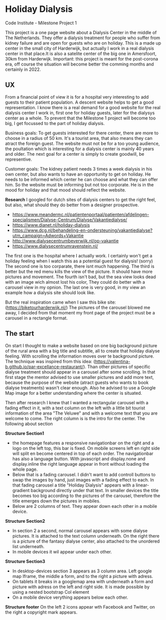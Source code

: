 # Holiday Dialysis
Code Institute - Milestone Project 1

This project is a one page website about a Dialysis Center in the middle of The Netherlands. They offer a dialysis treatment for people who suffer from kidney failure and are open for guests who are on holiday. This is a made up center in the small city of Harderwijk, but actually I work in a real dialysis center in that place.It is also a satelite center of the big one in Amersfoort, 30km from Harderwijk. Important: this project is meant for the post-corona era, off course the situation will become better the comming months and certainly in 2022.


## UX
From a financial point of view it is for a hospital very interesting to add guests to their patient population. A descent website helps to get a good representation.
I know there is a real demand for a good website for the real dialysis center I work in, first one for holiday guests, later for the dialysys center as a whole.
To prevent that the Milestone 1 project will become too big, I get focussed to the part of holiday dialysis.

Business goals:
To get guests interested for there center, there are more to choose in a radius of 50 km. It's a tourist area, that also means they can atract the foreign guest.
The website must not be for a too young audience, the poultation which is interesting for a dialysis center is mainly 40 years and older.
The next goal for a center is simply to create goodwill, be representive.

Customer goals:
The kidney patient needs 3 times a week dialysis in his own center, but also wants to have an opportunity to get on holiday.
He needs to be informed which center he can choose and what they can offer him. So the website must be informing but not too corporate. He is in the mood for holiday and that mood should reflect the website. 

**Research**
I googled for dutch sites of dialysis centers to get the right feel, but also, what should they do better from a designer prospective. 
* https://www.meandermc.nl/patientenportaal/patienten/afdelingen-specialismen/Dialyse-Centrum/Dialyse/Vakantiedialyse/
* https://www.dianet.nl/holiday-dialysis
* https://www.dcg.nl/behandeling-en-ondersteuning/vakantiedialyse?utm_campaign=Adwords+Vakantie
* http://www.dialysecentrumbeverwijk.nl/op-vakantie
* https://www.dialysecentrumravenstein.nl/

The first one is the hospital where I actually work. I certainly won't get a holiday feeling when I watch this as a potential guest for dialysis! (sorry)
The second one is too corparate, there isnt much happening.
The third is better but the red menu kills the view of the picture. It should have more pictures and movement.
The fourth isn't bad, but the sea view looks dead with an image wich almost lost his color, They could do better with a carousel view in my opnion.
The last one is very good, in my view an example how a dialysis site should look like.

But the real inspiration came when I saw this bike site:(https://biketourharderwijk.nl/)
The pictures of the carousel blowed me away, I decided from that moment my front page of the project must be a carousel in a rectangle format.

## The start
On start I thought to make a website based on one big background picture of the rural area with a big title and subtitle, all to create that holiday dialyse feeling.
With scrolling the information moves over te background picture. The technique was inspired from this idea: (https://valentina-b.github.io/par-excellance-restaurant/). 
Than other pictures of specific dialyse treatment should appear in a carousel after some scrolling.
In that first stage the mentor advised to use smaller pictures and add more text, because the purpose of the website (atract guests who wants to book dialyse treatments) wasn't clear enough. Also he advised to use a Google Map image for a better understanding where the center is situated.

Then after research I knew that I wanted a rectangular carousel with a fading effect in it, with a text column on the left with a little bit tourist information of the area "The Veluwe" and with a welcome text that you are welcome to come. The right column is is the intro for the center.
The following about section 

**Structure Section1**
* the homepage features a responsive navigationbar on the right and a logo on the left top, this bar is fixed. On mobile screens left en right side will split en become centered   in top of each order.
  The navigationbar has also a language button. With javascript and display.none and display.inline the right language appear in front without loading the whole page.
* Below that is a fading carousel. I didn't want to add controll buttons to swap the images by hand, just images with a fading effect to each. 
  In that fading carousel a title "Holiday Dialysis" appears with a linear-gradient background directly under that text.
  In smaller devices the title becomes too big according to the pictures of the carousel, therefore the title emerges down the pictures in mobiles.
* Below are 2 columns of text. They appear down each other in a mobile device.

**Structure Section2**
* In section 2 a second, normal carousel appears with some dialyse pictures. It is attached to the text column underneath. On the right there is a picture of the fantasy dialyse   center, also attached to the unordered list underneath. 
* In mobile devices it wil appear under each other.

**Structure Section3**
* In desktop-devices section 3 appears as 3 column area. Left google map Iframe, the middle a form, and to the right a picture with adress.
* On tablets it breaks in a googlemap area with underneath a form and picture with adress on the left and right side. It is made possible by using a nested bootstrap Col element
* On a mobile device verything appears below each other.

**Structure footer**
On the left 2 icons appear wth Facebook and Twitter, on the right a copyright mark appears.







